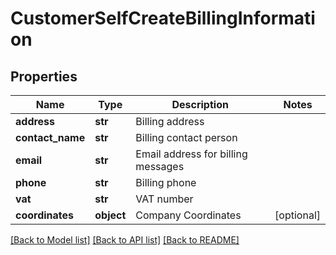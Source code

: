 # CustomerSelfCreateBillingInformation

## Properties
Name | Type | Description | Notes
------------ | ------------- | ------------- | -------------
**address** | **str** | Billing address | 
**contact_name** | **str** | Billing contact person | 
**email** | **str** | Email address for billing messages | 
**phone** | **str** | Billing phone | 
**vat** | **str** | VAT number | 
**coordinates** | **object** | Company Coordinates | [optional] 

[[Back to Model list]](../README.md#documentation-for-models) [[Back to API list]](../README.md#documentation-for-api-endpoints) [[Back to README]](../README.md)


